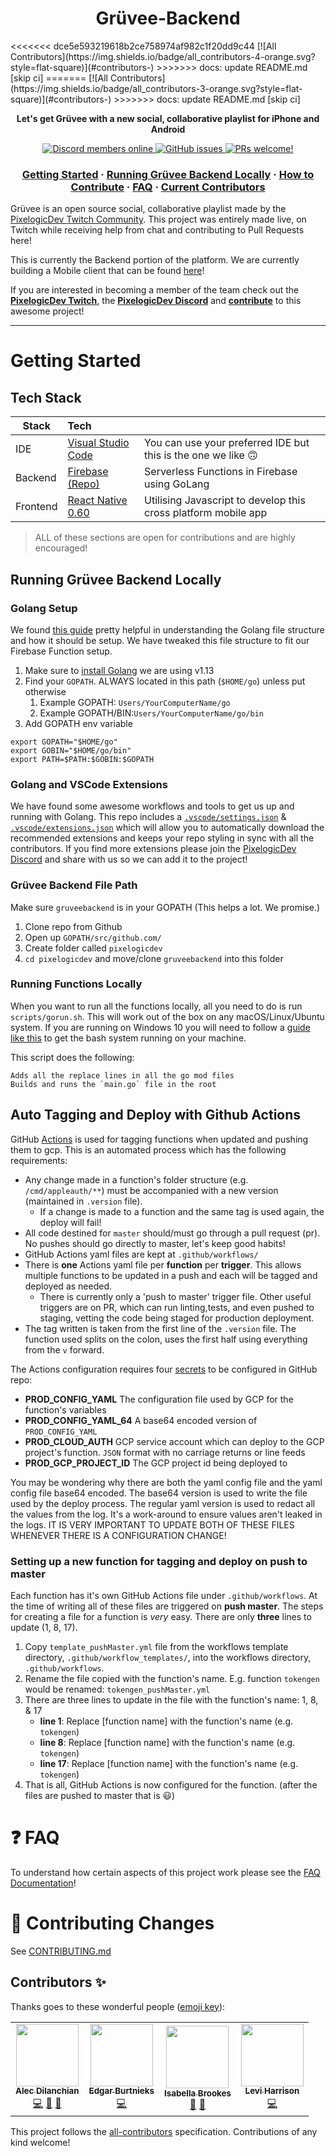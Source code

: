 <!-- markdownlint-disable -->
<h1 align="center">Grüvee-Backend</h1>
<!-- ALL-CONTRIBUTORS-BADGE:START - Do not remove or modify this section -->
<<<<<<< dce5e593219618b2ce758974af982c1f20dd9c44
[![All Contributors](https://img.shields.io/badge/all_contributors-4-orange.svg?style=flat-square)](#contributors-)
>>>>>>> docs: update README.md [skip ci]
=======
[![All Contributors](https://img.shields.io/badge/all_contributors-3-orange.svg?style=flat-square)](#contributors-)
>>>>>>> docs: update README.md [skip ci]
<!-- ALL-CONTRIBUTORS-BADGE:END -->
<p align="center">
  <strong>Let's get Grüvee with a new social, collaborative playlist for iPhone and Android</strong>
</p>

<p align="center">
    <a href="https://discordapp.com/invite/8NFtvp5">
        <img src="https://img.shields.io/discord/391635862959554561?label=Discord" alt="Discord members online" />
    </a>
    <a href="https://github.com/pixelogicdev/gruvee">
        <img alt="GitHub issues" src="https://img.shields.io/github/issues/pixelogicdev/gruveebackend">
    </a>
    <a href="#-how-to-contribute">
        <img src="https://img.shields.io/badge/PRs-welcome-brightgreen.svg" alt="PRs welcome!" />
    </a>
</p>

<h3 align="center">
 <a href="#getting-started">Getting Started</a>
  <span> · </span>
  <a href="#running-grüvee-backend-locally">Running Grüvee Backend Locally</a>
  <span> · </span>
  <a href="README-Support/CONTRIBUTING.md#-how-to-contribute">How to Contribute</a>
  <span> · </span>
  <a href="README-Support/FAQ.md">FAQ</a>
  <span> · </span>
  <a href="README-Support/CONTRIBUTING.md#-current-contributors">Current Contributors</a>
</h3>
<!-- markdownlint-enable -->
<!-- markdownlint-disable MD013 MD041 -->

Grüvee is an open source social, collaborative playlist made by the [PixelogicDev Twitch Community](https://twitch.tv/pixelogicdev). This project was entirely made live, on Twitch while receiving help from chat and contributing to Pull Requests here!

This is currently the Backend portion of the platform. We are currently building a Mobile client that can be found [here](https://github.com/PixelogicDev/Gruvee-Mobile)!

If you are interested in becoming a member of the team check out the **[PixelogicDev Twitch](https://twitch.tv/pixelogicdev)**, the **[PixelogicDev Discord](https://discord.gg/ubgX6T8)** and **[contribute](#-how-to-contribute)** to this awesome project!

---

# Getting Started

## Tech Stack

| Stack    | Tech                                                                                       |                                                                |
| -------- | :----------------------------------------------------------------------------------------- | :------------------------------------------------------------- |
| IDE      | [Visual Studio Code](https://code.visualstudio.com/)                                       | You can use your preferred IDE but this is the one we like 🙃   |
| Backend  | [Firebase (Repo)](https://github.com/PixelogicDev/Gruvee-Backend)                          | Serverless Functions in Firebase using GoLang                  |
| Frontend | [React Native 0.60](<[LinkToReactNative0.60](https://www.npmjs.com/package/react-native)>) | Utilising Javascript to develop this cross platform mobile app |

> ALL of these sections are open for contributions and are highly encouraged!

## Running Grüvee Backend Locally

### Golang Setup

We found [this guide](https://www.digitalocean.com/community/tutorials/understanding-the-gopath) pretty helpful in understanding the Golang file structure and how it should be setup. We have tweaked this file structure to fit our Firebase Function setup.

1. Make sure to [install Golang](https://golang.org/dl/) we are using v1.13
1. Find your `GOPATH`. ALWAYS located in this path (`$HOME/go`) unless put otherwise
    1. Example GOPATH: `Users/YourComputerName/go`
    1. Example GOPATH/BIN:`Users/YourComputerName/go/bin`
1. Add GOPATH env variable

```shell
export GOPATH="$HOME/go"
export GOBIN="$HOME/go/bin"
export PATH=$PATH:$GOBIN:$GOPATH
```

### Golang and VSCode Extensions

We have found some awesome workflows and tools to get us up and running with Golang. This repo includes a [`.vscode/settings.json`](.vscode/settings.json) & [`.vscode/extensions.json`](.vscode/extensions.json) which will allow you to automatically download the recommended extensions and keeps your repo styling in sync with all the contributors. If you find more extensions please join the [PixelogicDev Discord](https://discordapp.com/invite/8NFtvp5) and share with us so we can add it to the project!

### Grüvee Backend File Path

Make sure `gruveebackend` is in your GOPATH (This helps a lot. We promise.)

1. Clone repo from Github
1. Open up `GOPATH/src/github.com/`
1. Create folder called `pixelogicdev`
1. `cd pixelogicdev` and move/clone `gruveebackend` into this folder

### Running Functions Locally

When you want to run all the functions locally, all you need to do is run `scripts/gorun.sh`. This will work out of the box on any macOS/Linux/Ubuntu system. If you are running on Windows 10 you will need to follow a [guide like this](https://www.howtogeek.com/249966/how-to-install-and-use-the-linux-bash-shell-on-windows-10/) to get the bash system running on your machine.

This script does the following:

```text
Adds all the replace lines in all the go mod files
Builds and runs the `main.go` file in the root
```

## Auto Tagging and Deploy with Github Actions

GitHub [Actions](https://docs.github.com/en/actions) is used for tagging functions when updated and pushing them to gcp. This is an automated process which has the following requirements:

- Any change made in a function's folder structure (e.g. `/cmd/appleauth/**`) must be accompanied with a new version (maintained in `.version` file).
  - If a change is made to a function and the same tag is used again, the deploy will fail!
- All code destined for `master` should/must go through a pull request (pr). No pushes should go directly to master, let's keep good habits!
- GitHub Actions yaml files are kept at `.github/workflows/`
- There is **one** Actions yaml file per **function** per **trigger**. This allows multiple functions to be updated in a push and each will be tagged and deployed as needed.
  - There is currently only a 'push to master' trigger file. Other useful triggers are on PR, which can run linting,tests, and even pushed to staging, vetting the code being staged for production deployment.
- The tag written is taken from the first line of the `.version` file. The function used splits on the colon, uses the first half using everything from the `v` forward.

The Actions configuration requires four [secrets](https://github.com/PixelogicDev/gruveebackend/settings/secrets) to be configured in GitHub repo:

- **PROD_CONFIG_YAML** The configuration file used by GCP for the function's variables
- **PROD_CONFIG_YAML_64** A base64 encoded version of `PROD_CONFIG_YAML`
- **PROD_CLOUD_AUTH** GCP service account which can deploy to the GCP project's function. `JSON` format with no carriage returns or line feeds
- **PROD_GCP_PROJECT_ID** The GCP project id being deployed to

You may be wondering why there are both the yaml config file and the yaml config file base64 encoded. The base64 version is used to write the file used by the deploy process. The regular yaml version is used to redact all the values from the log. It's a work-around to ensure values aren't leaked in the logs. IT IS VERY IMPORTANT TO UPDATE BOTH OF THESE FILES WHENEVER THERE IS A CONFIGURATION CHANGE!

### Setting up a new function for tagging and deploy on push to master

Each function has it's own GitHub Actions file under `.github/workflows`. At the time of writing all of these files are triggered on **push master**. The steps for creating a file for a function is _very_ easy. There are only **three** lines to update (1, 8, 17).

1. Copy `template_pushMaster.yml` file from the workflows template directory, `.github/workflow_templates/`, into the workflows directory, `.github/workflows`.
1. Rename the file copied with the function's name. E.g. function `tokengen` would be renamed: `tokengen_pushMaster.yml`
1. There are three lines to update in the file with the function's name: 1, 8, & 17
    - **line 1**: Replace [function name] with the function's name (e.g. `tokengen`)
    - **line 8**: Replace [function name] with the function's name (e.g. `tokengen`)
    - **line 17**: Replace [function name] with the function's name (e.g. `tokengen`)
1. That is all, GitHub Actions is now configured for the function. (after the files are pushed to master that is 😃)

# ❓ FAQ

To understand how certain aspects of this project work please see the [FAQ Documentation](README-Support/FAQ.md)!

# 🤘 Contributing Changes

See [CONTRIBUTING.md](README-Support/CONTRIBUTING.md)

## Contributors ✨

Thanks goes to these wonderful people ([emoji key](https://allcontributors.org/docs/en/emoji-key)):

<!-- ALL-CONTRIBUTORS-LIST:START - Do not remove or modify this section -->
<!-- prettier-ignore-start -->
<!-- markdownlint-disable -->
<table>
  <tr>
    <td align="center"><a href="https://github.com/adilanchian"><img src="https://avatars0.githubusercontent.com/u/13204620?v=4" width="100px;" alt=""/><br /><sub><b>Alec Dilanchian</b></sub></a><br /><a href="https://github.com/PixelogicDev/gruveebackend/commits?author=adilanchian" title="Code">💻</a> <a href="#maintenance-adilanchian" title="Maintenance">🚧</a> <a href="https://github.com/PixelogicDev/gruveebackend/commits?author=adilanchian" title="Documentation">📖</a></td>
    <td align="center"><a href="https://edburtnieks.me"><img src="https://avatars0.githubusercontent.com/u/47947787?v=4" width="100px;" alt=""/><br /><sub><b>Edgar Burtnieks</b></sub></a><br /><a href="https://github.com/PixelogicDev/gruveebackend/commits?author=edburtnieks" title="Code">💻</a></td>
    <td align="center"><a href="https://github.com/isabellabrookes"><img src="https://avatars1.githubusercontent.com/u/12928252?v=4" width="100px;" alt=""/><br /><sub><b>Isabella Brookes</b></sub></a><br /><a href="https://github.com/PixelogicDev/gruveebackend/commits?author=isabellabrookes" title="Documentation">📖</a> <a href="#maintenance-isabellabrookes" title="Maintenance">🚧</a></td>
    <td align="center"><a href="https://github.com/LeviHarrison"><img src="https://avatars3.githubusercontent.com/u/54278938?v=4" width="100px;" alt=""/><br /><sub><b>Levi Harrison</b></sub></a><br /><a href="https://github.com/PixelogicDev/gruveebackend/commits?author=LeviHarrison" title="Code">💻</a></td>
  </tr>
</table>

<!-- markdownlint-enable -->
<!-- prettier-ignore-end -->
<!-- ALL-CONTRIBUTORS-LIST:END -->

This project follows the [all-contributors](https://github.com/all-contributors/all-contributors) specification. Contributions of any kind welcome!